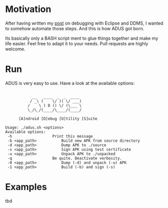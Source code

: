 # Motivation

After having written my [post](http://blog.dornea.nu/2014/08/21/howto-debug-android-apks-with-eclipse-and-ddms/) on debugging with Eclipse and DDMS, I wanted to somehow automate those steps. And this is how
ADUS got born. 

Its basically only a BASH script ment to glue things together and make my life easier. Feel free to adapt it to your needs. Pull requests are highly welcome.

# Run 

ADUS is very easy to use. Have a look at the available options:

~~~ shell

            __   ____  _  _  ____  
           / _\ (    \/ )( \/ ___) 
          /    \ ) D () \/ (\___ \ 
          \_/\_/(____/\____/(____/ 

      [A]ndroid [D]ebug [U]tility [S]uite
    
Usage: ./adus.sh <options>
Available options:
 -h                  Print this message
 -b <app_path>           Build new APK from source directory
 -d <app_path>           Dump APK to ./source
 -s <app_path>           Sign APK using test certificate
 -u <app_path>           Unpack APK to ./unpacked
 -q                  Be quite. Deactivate verbosity.
 -0 <app_path>           Dump (-d) and unpack (-u) APK
 -1 <app_path>           Build (-b) and sign (-s)

~~~

# Examples
tbd